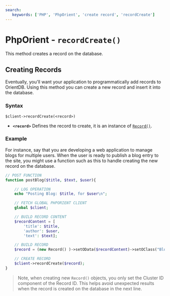 ```yaml
---
search:
   keywords: ['PHP', 'PhpOrient', 'create record', 'recordCreate']
---
```


# PhpOrient - `recordCreate()`

This method creates a record on the database.

## Creating Records

Eventually, you'll want your application to programmatically add records to OrientDB.  Using this method you can create a new record and insert it into the database.

### Syntax

```
$client->recordCreate(<record>)
```

- **`<record>`** Defines the record to create, it is an instance of [`Record()`](PHP-Record.md).


### Example

For instance, say that you are developing a web application to manage blogs for multiple users.  When the user is ready to publish a blog entry to the site, you might use a function such as this to handle creating the new record on the database.

```php
// POST FUNCTION
function postBlog($title, $text, $user){

	// LOG OPERATION
	echo "Posting Blog: $title, for $user\n";

	// FETCH GLOBAL PHPORIENT CLIENT
	global $client;

	// BUILD RECORD CONTENT
	$recordContent = [
		'title': $title,
		'author': $user,
		'text': $text];

	// BUILD RECORD
	$record = (new Record() )->setOData($recordContent)->setOClass("Blog")->setRid(new ID(9));

	// CREATE RECORD
	$client->recordCreate($record);
}
```

>Note, when creating new `Record()` objects, you only set the Cluster ID component of the Record ID.  This helps avoid unexpected results when the record is created on the database in the next line.

